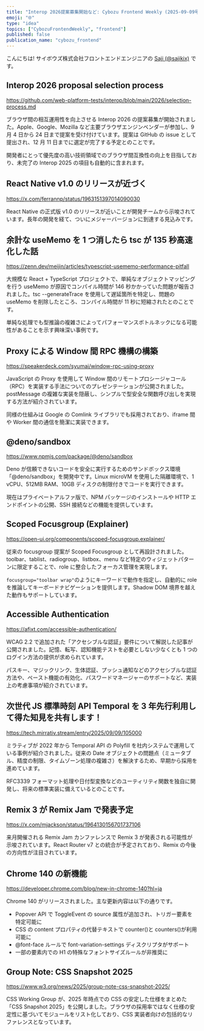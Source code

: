 ```yaml
---
title: "Interop 2026提案募集開始など: Cybozu Frontend Weekly (2025-09-09号)"
emoji: "🌐"
type: "idea"
topics: ["CybozuFrontendWeekly", "frontend"]
published: false
publication_name: "cybozu_frontend"
---
```


こんにちは! サイボウズ株式会社フロントエンドエンジニアの [Saji (@sajikix)](https://twitter.com/sajikix) です。

## Interop 2026 proposal selection process

https://github.com/web-platform-tests/interop/blob/main/2026/selection-process.md

ブラウザ間の相互運用性を向上させる Interop 2026 の提案募集が開始されました。Apple、Google、Mozilla など主要ブラウザエンジンベンダーが参加し、9 月 4 日から 24 日まで提案を受け付けています。提案は GitHub の issue として提出され、12 月 11 日までに選定が完了する予定とのことです。

開発者にとって優先度の高い技術領域でのブラウザ間互換性の向上を目指しており、未完了の Interop 2025 の項目も自動的に含まれます。

## React Native v1.0 のリリースが近づく

https://x.com/ferrannp/status/1963151397014090030

React Native の正式版 v1.0 のリリースが近いことが開発チームから示唆されています。長年の開発を経て、ついにメジャーバージョンに到達する見込みです。

## 余計な useMemo を 1 つ消したら tsc が 135 秒高速化した話

https://zenn.dev/meijin/articles/typescript-usememo-performance-pitfall

大規模な React + TypeScript プロジェクトで、単純なオブジェクトマッピングを行う useMemo が原因でコンパイル時間が 146 秒かかっていた問題が報告されました。tsc --generateTrace を使用して遅延箇所を特定し、問題の useMemo を削除したところ、コンパイル時間が 11 秒に短縮されたとのことです。

単純な処理でも型推論の複雑さによってパフォーマンスボトルネックになる可能性があることを示す興味深い事例です。

## Proxy による Window 間 RPC 機構の構築

https://speakerdeck.com/syumai/window-rpc-using-proxy

JavaScript の Proxy を使用して Window 間のリモートプロシージャコール（RPC）を実装する手法についてのプレゼンテーションが公開されました。postMessage の複雑な実装を隠蔽し、シンプルで型安全な関数呼び出しを実現する方法が紹介されています。

同様の仕組みは Google の Comlink ライブラリでも採用されており、iframe 間や Worker 間の通信を簡潔に実装できます。

## @deno/sandbox

https://www.npmjs.com/package/@deno/sandbox

Deno が信頼できないコードを安全に実行するためのサンドボックス環境「@deno/sandbox」を開発中です。Linux microVM を使用した隔離環境で、1 vCPU、512MB RAM、10GB ディスクの制限付きでコードを実行できます。

現在はプライベートアルファ版で、NPM パッケージのインストールや HTTP エンドポイントの公開、SSH 接続などの機能を提供しています。

## Scoped Focusgroup (Explainer)

https://open-ui.org/components/scoped-focusgroup.explainer/

従来の focusgroup 提案が Scoped Focusgroup として再設計されました。toolbar、tablist、radiogroup、listbox、menu など特定のウィジェットパターンに限定することで、role に整合したフォーカス管理を実現します。

`focusgroup="toolbar wrap"`のようにキーワードで動作を指定し、自動的に role を推論してキーボードナビゲーションを提供します。Shadow DOM 境界を越えた動作もサポートしています。

## Accessible Authentication

https://afixt.com/accessible-authentication/

WCAG 2.2 で追加された「アクセシブルな認証」要件について解説した記事が公開されました。記憶、転写、認知機能テストを必要としない少なくとも 1 つのログイン方法の提供が求められています。

パスキー、マジックリンク、生体認証、プッシュ通知などのアクセシブルな認証方法や、ペースト機能の有効化、パスワードマネージャーのサポートなど、実装上の考慮事項が紹介されています。

## 次世代 JS 標準時刻 API Temporal を 3 年先行利用して得た知見を共有します！

https://tech.mirrativ.stream/entry/2025/09/09/105000

ミラティブが 2022 年から Temporal API の Polyfill を社内システムで運用している事例が紹介されました。従来の Date オブジェクトの問題点（ミュータブル、精度の制限、タイムゾーン処理の複雑さ）を解決するため、早期から採用を進めています。

RFC3339 フォーマット処理や日付型変換などのユーティリティ関数を独自に開発し、将来の標準実装に備えているとのことです。

## Remix 3 が Remix Jam で発表予定

https://x.com/mjackson/status/1964130156701737106

来月開催される Remix Jam カンファレンスで Remix 3 が発表される可能性が示唆されています。React Router v7 との統合が予定されており、Remix の今後の方向性が注目されています。

## Chrome 140 の新機能

https://developer.chrome.com/blog/new-in-chrome-140?hl=ja

Chrome 140 がリリースされました。主な更新内容は以下の通りです。

- Popover API で ToggleEvent の source 属性が追加され、トリガー要素を特定可能に
- CSS の content プロパティの代替テキストで counter()と counters()が利用可能に
- @font-face ルールで font-variation-settings ディスクリプタがサポート
- 一部の要素内での H1 の特殊なフォントサイズルールが非推奨に

## Group Note: CSS Snapshot 2025

https://www.w3.org/news/2025/group-note-css-snapshot-2025/

CSS Working Group が、2025 年時点での CSS の安定した仕様をまとめた「CSS Snapshot 2025」を公開しました。ブラウザの採用率ではなく仕様の安定性に基づいてモジュールをリスト化しており、CSS 実装者向けの包括的なリファレンスとなっています。
